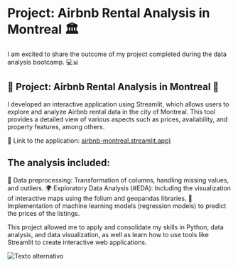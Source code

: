 # Project: Airbnb Rental Analysis in Montreal 🏛️

I am excited to share the outcome of my project completed during the data analysis bootcamp. 💻📊

## 🌟 Project: Airbnb Rental Analysis in Montreal 🌟

I developed an interactive application using Streamlit, which allows users to explore and analyze Airbnb rental data in the city of Montreal. This tool provides a detailed view of various aspects such as prices, availability, and property features, among others.

🔗 Link to the application: [airbnb-montreal.streamlit.app)](https://airbnb-montreal.streamlit.app/) 

## The analysis included:

🔧 Data preprocessing: Transformation of columns, handling missing values, and outliers.
🌍 Exploratory Data Analysis (#EDA): Including the visualization of interactive maps using the folium and geopandas libraries.
🤖 Implementation of machine learning models (regression models) to predict the prices of the listings.

This project allowed me to apply and consolidate my skills in Python, data analysis, and data visualization, as well as learn how to use tools like Streamlit to create interactive web applications.

<img src="Streamlit_recording.gif" alt="Texto alternativo" autoplay>














